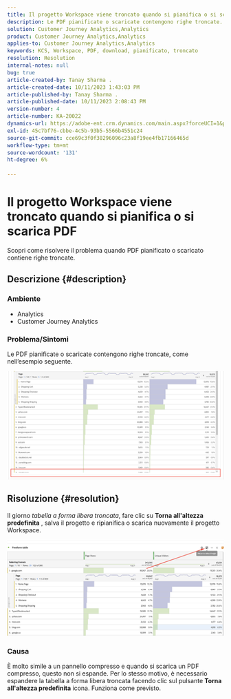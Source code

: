 ```yaml
---
title: Il progetto Workspace viene troncato quando si pianifica o si scarica PDF
description: Le PDF pianificate o scaricate contengono righe troncate.
solution: Customer Journey Analytics,Analytics
product: Customer Journey Analytics,Analytics
applies-to: Customer Journey Analytics,Analytics
keywords: KCS, Workspace, PDF, download, pianificato, troncato
resolution: Resolution
internal-notes: null
bug: true
article-created-by: Tanay Sharma .
article-created-date: 10/11/2023 1:43:03 PM
article-published-by: Tanay Sharma .
article-published-date: 10/11/2023 2:08:43 PM
version-number: 4
article-number: KA-20022
dynamics-url: https://adobe-ent.crm.dynamics.com/main.aspx?forceUCI=1&pagetype=entityrecord&etn=knowledgearticle&id=17267216-3c68-ee11-9ae7-6045bd0063aa
exl-id: 45c7bf76-cbbe-4c5b-93b5-5566b4551c24
source-git-commit: cce69c3f0f38296096c23a8f19ee4fb17166465d
workflow-type: tm+mt
source-wordcount: '131'
ht-degree: 6%

---
```


# Il progetto Workspace viene troncato quando si pianifica o si scarica PDF


Scopri come risolvere il problema quando PDF pianificato o scaricato contiene righe troncate.

## Descrizione {#description}


### Ambiente

- Analytics
- Customer Journey Analytics




### Problema/Sintomi

Le PDF pianificate o scaricate contengono righe troncate, come nell’esempio seguente.

![](assets/___18267216-3c68-ee11-9ae7-6045bd0063aa___.png)


## Risoluzione {#resolution}


Il giorno *tabella a forma libera troncata*, fare clic su <b>Torna all&#39;altezza predefinita</b> , salva il progetto e ripianifica o scarica nuovamente il progetto Workspace.

![](assets/e9fea250-d7fc-ec11-82e5-000d3a3b090d.png)

### Causa

È molto simile a un pannello compresso e quando si scarica un PDF compresso, questo non si espande.
Per lo stesso motivo, è necessario espandere la tabella a forma libera troncata facendo clic sul pulsante <b>Torna all&#39;altezza predefinita</b> icona. Funziona come previsto.
